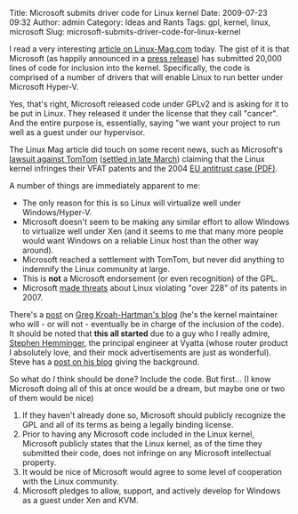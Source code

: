 Title: Microsoft submits driver code for Linux kernel
Date: 2009-07-23 09:32
Author: admin
Category: Ideas and Rants
Tags: gpl, kernel, linux, microsoft
Slug: microsoft-submits-driver-code-for-linux-kernel

I read a very interesting [article on Linux-Mag.com][] today. The gist
of it is that Microsoft (as happily announced in a [press release][])
has submitted 20,000 lines of code for inclusion into the kernel.
Specifically, the code is comprised of a number of drivers that will
enable Linux to run better under Microsoft Hyper-V.

Yes, that's right, Microsoft released code under GPLv2 and is asking for
it to be put in Linux. They released it under the license that they call
"cancer". And the entire purpose is, essentially, saying "we want your
project to run well as a guest under our hypervisor.

The Linux Mag article did touch on some recent news, such as Microsoft's
[lawsuit against TomTom][] ([settled in late March][]) claiming that the
Linux kernel infringes their VFAT patents and the 2004 [EU antitrust
case (PDF)][].

A number of things are immediately apparent to me:

-   The only reason for this is so Linux will virtualize well under
    Windows/Hyper-V.
-   Microsoft doesn't seem to be making any similar effort to allow
    Windows to virtualize well under Xen (and it seems to me that many
    more people would want Windows on a reliable Linux host than the
    other way around).
-   Microsoft reached a settlement with TomTom, but never did anything
    to indemnify the Linux community at large.
-   This is **not** a Microsoft endorsement (or even recognition) of the
    GPL.
-   Microsoft [made threats][] about Linux violating "over 228" of its
    patents in 2007.

There's a [post][] on [Greg Kroah-Hartman's blog][] (he's the kernel
maintainer who will - or will not - eventually be in charge of the
inclusion of the code). It should be noted that **this all started** due
to a guy who I really admire, [Stephen Hemminger][], the principal
engineer at Vyatta (whose router product I absolutely love, and their
mock advertisements are just as wonderful). Steve has a [post on his
blog][] giving the background.

So what do *I* think should be done? Include the code. But first... (I
know Microsoft doing all of this at once would be a dream, but maybe one
or two of them would be nice)

1.  If they haven't already done so, Microsoft should publicly recognize
    the GPL and all of its terms as being a legally binding license.
2.  Prior to having any Microsoft code included in the Linux kernel,
    Microsoft publicly states that the Linux kernel, as of the time they
    submitted their code, does not infringe on any Microsoft
    intellectual property.
3.  It would be nice of Microsoft would agree to some level of
    cooperation with the Linux community.
4.  Microsoft pledges to allow, support, and actively develop for
    Windows as a guest under Xen and KVM.

  [article on Linux-Mag.com]: http://www.linux-mag.com/cache/7439/1.html
  [press release]: http://www.microsoft.com/presspass/features/2009/Jul09/07-20LinuxQA.mspx
  [lawsuit against TomTom]: http://www.linux-mag.com/id/7325
  [settled in late March]: http://arstechnica.com/microsoft/news/2009/03/microsoft-and-tomtom-settle-patent-dispute.ars
  [EU antitrust case (PDF)]: http://ec.europa.eu/comm/competition/antitrust/cases/decisions/37792/en.pdf
  [made threats]: http://www.linux-watch.com/news/NS6670466370.html
  [post]: http://www.kroah.com/log/linux/microsoft-linux-hyper-v-drivers.html
  [Greg Kroah-Hartman's blog]: http://www.kroah.com/log/
  [Stephen Hemminger]: http://linux-network-plumber.blogspot.com/
  [post on his blog]: http://linux-network-plumber.blogspot.com/2009/07/congratulations-microsoft.html
